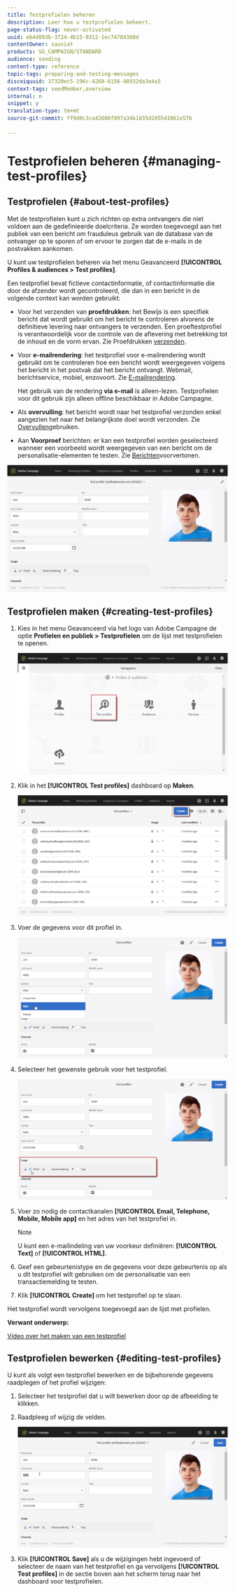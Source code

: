 ```yaml
---
title: Testprofielen beheren
description: Leer hoe u testprofielen beheert.
page-status-flag: never-activated
uuid: eb4d893b-3724-4b15-9312-1ec74784368d
contentOwner: sauviat
products: SG_CAMPAIGN/STANDARD
audience: sending
content-type: reference
topic-tags: preparing-and-testing-messages
discoiquuid: 37320ec5-196c-4260-8156-98932da3e4a5
context-tags: seedMember,overview
internal: n
snippet: y
translation-type: tm+mt
source-git-commit: ff9d0c3ca42606f097a34b1835d285541061e57b

---
```



# Testprofielen beheren {#managing-test-profiles}

## Testprofielen {#about-test-profiles}

Met de testprofielen kunt u zich richten op extra ontvangers die niet voldoen aan de gedefinieerde doelcriteria. Ze worden toegevoegd aan het publiek van een bericht om frauduleus gebruik van de database van de ontvanger op te sporen of om ervoor te zorgen dat de e-mails in de postvakken aankomen.

U kunt uw testprofielen beheren via het menu Geavanceerd **[!UICONTROL Profiles & audiences > Test profiles]**.

Een testprofiel bevat fictieve contactinformatie, of contactinformatie die door de afzender wordt gecontroleerd, die dan in een bericht in de volgende context kan worden gebruikt:

* Voor het verzenden van **proefdrukken**: het Bewijs is een specifiek bericht dat wordt gebruikt om het bericht te controleren alvorens de definitieve levering naar ontvangers te verzenden. Een proeftestprofiel is verantwoordelijk voor de controle van de aflevering met betrekking tot de inhoud en de vorm ervan. Zie Proefdrukken [verzenden](../../sending/using/sending-proofs.md).
* Voor **e-mailrendering**: het testprofiel voor e-mailrendering wordt gebruikt om te controleren hoe een bericht wordt weergegeven volgens het bericht in het postvak dat het bericht ontvangt. Webmail, berichtservice, mobiel, enzovoort. Zie [E-mailrendering](../../sending/using/email-rendering.md).

   Het gebruik van de rendering **via e-mail** is alleen-lezen. Testprofielen voor dit gebruik zijn alleen offline beschikbaar in Adobe Campagne.

* Als **overvulling**: het bericht wordt naar het testprofiel verzonden enkel aangezien het naar het belangrijkste doel wordt verzonden. Zie [Overvullen](../../sending/using/using-traps.md)gebruiken.
* Aan **Voorproef** berichten: er kan een testprofiel worden geselecteerd wanneer een voorbeeld wordt weergegeven van een bericht om de personalisatie-elementen te testen. Zie [Berichten](/help/sending/using/previewing-messages.md)voorvertonen.

![](assets/test_profile.png)

## Testprofielen maken {#creating-test-profiles}

1. Kies in het menu Geavanceerd via het logo van Adobe Campagne de optie **Profielen en publiek > Testprofielen** om de lijst met testprofielen te openen.

   ![](assets/test_profile_creation_1.png)

1. Klik in het **[!UICONTROL Test profiles]** dashboard op **Maken**.

   ![](assets/test_profile_creation_2.png)

1. Voer de gegevens voor dit profiel in.

   ![](assets/test_profile_creation_3.png)

1. Selecteer het gewenste gebruik voor het testprofiel.

   ![](assets/test_profile_creation_4.png)

1. Voer zo nodig de contactkanalen **[!UICONTROL Email, Telephone, Mobile, Mobile app]** en het adres van het testprofiel in.

   >[!NOTE]
   >
   >U kunt een e-mailindeling van uw voorkeur definiëren: **[!UICONTROL Text]** of **[!UICONTROL HTML]**.

1. Geef een gebeurtenistype en de gegevens voor deze gebeurtenis op als u dit testprofiel wilt gebruiken om de personalisatie van een transactiemelding te testen.
1. Klik **[!UICONTROL Create]** om het testprofiel op te slaan.

Het testprofiel wordt vervolgens toegevoegd aan de lijst met profielen.

**Verwant onderwerp:**

[Video over het maken van een testprofiel](https://docs.adobe.com/content/help/en/campaign-learn/campaign-standard-tutorials/profiles-and-audiences/test-profiles.html)

## Testprofielen bewerken {#editing-test-profiles}

U kunt als volgt een testprofiel bewerken en de bijbehorende gegevens raadplegen of het profiel wijzigen:

1. Selecteer het testprofiel dat u wilt bewerken door op de afbeelding te klikken.
1. Raadpleeg of wijzig de velden.

   ![](assets/test_profile_edit.png)

1. Klik **[!UICONTROL Save]** als u de wijzigingen hebt ingevoerd of selecteer de naam van het testprofiel en ga vervolgens **[!UICONTROL Test profiles]** in de sectie boven aan het scherm terug naar het dashboard voor testprofielen.

